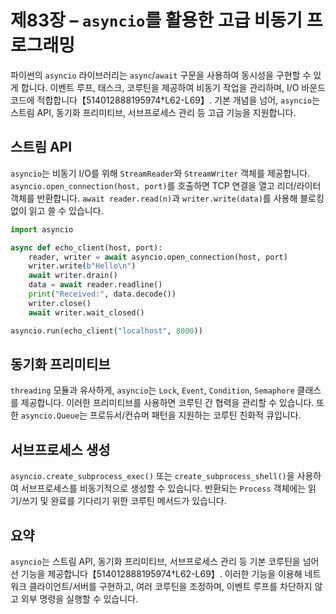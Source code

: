 # 제83장 – `asyncio`를 활용한 고급 비동기 프로그래밍

파이썬의 `asyncio` 라이브러리는 `async`/`await` 구문을 사용하여 동시성을 구현할 수 있게 합니다. 이벤트 루프, 태스크, 코루틴을 제공하여 비동기 작업을 관리하며, I/O 바운드 코드에 적합합니다【514012888195974†L62-L69】. 기본 개념을 넘어, `asyncio`는 스트림 API, 동기화 프리미티브, 서브프로세스 관리 등 고급 기능을 지원합니다.

## 스트림 API

`asyncio`는 비동기 I/O를 위해 `StreamReader`와 `StreamWriter` 객체를 제공합니다. `asyncio.open_connection(host, port)`를 호출하면 TCP 연결을 열고 리더/라이터 객체를 반환합니다. `await reader.read(n)`과 `writer.write(data)`를 사용해 블로킹 없이 읽고 쓸 수 있습니다.

```python
import asyncio

async def echo_client(host, port):
    reader, writer = await asyncio.open_connection(host, port)
    writer.write(b"Hello\n")
    await writer.drain()
    data = await reader.readline()
    print("Received:", data.decode())
    writer.close()
    await writer.wait_closed()

asyncio.run(echo_client("localhost", 8000))
```

## 동기화 프리미티브

`threading` 모듈과 유사하게, `asyncio`는 `Lock`, `Event`, `Condition`, `Semaphore` 클래스를 제공합니다. 이러한 프리미티브를 사용하면 코루틴 간 협력을 관리할 수 있습니다. 또한 `asyncio.Queue`는 프로듀서/컨슈머 패턴을 지원하는 코루틴 친화적 큐입니다.

## 서브프로세스 생성

`asyncio.create_subprocess_exec()` 또는 `create_subprocess_shell()`을 사용하여 서브프로세스를 비동기적으로 생성할 수 있습니다. 반환되는 `Process` 객체에는 읽기/쓰기 및 완료를 기다리기 위한 코루틴 메서드가 있습니다.

## 요약

`asyncio`는 스트림 API, 동기화 프리미티브, 서브프로세스 관리 등 기본 코루틴을 넘어선 기능을 제공합니다【514012888195974†L62-L69】. 이러한 기능을 이용해 네트워크 클라이언트/서버를 구현하고, 여러 코루틴을 조정하며, 이벤트 루프를 차단하지 않고 외부 명령을 실행할 수 있습니다.